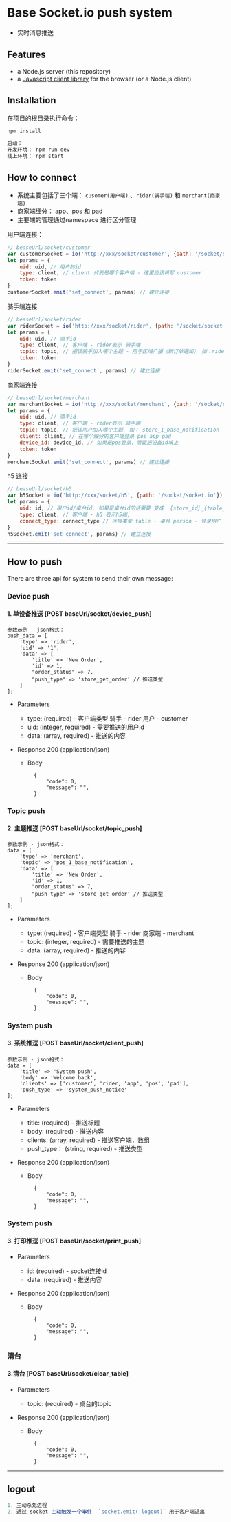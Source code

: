 # Base Socket.io push system

- 实时消息推送

## Features

- a Node.js server (this repository)
- a [Javascript client library](https://github.com/socketio/socket.io-client) for the browser (or a Node.js client)


## Installation

在项目的根目录执行命令：
```bash
npm install

启动：
开发环境： npm run dev
线上环境： npm start
```

## How to connect

- 系统主要包括了三个端： `cusomer(用户端)` 、`rider(骑手端)` 和 `merchant(商家端)`
- 商家端细分： app、pos 和 pad
- 主要端的管理通过namespace 进行区分管理

用户端连接：

```js
// beaseUrl/socket/customer
var customerSocket = io('http://xxx/socket/customer', {path: '/socket/socket.io'});
let params = {
    uid: uid, // 用户的id
    type: client, // client 代表是哪个客户端 - 这里应该填写 customer
    token: token
}
customerSocket.emit('set_connect', params) // 建立连接
```

骑手端连接

```js
// beaseUrl/socket/rider
var riderSocket = io('http://xxx/socket/rider', {path: '/socket/socket.io'});
let params = {
    uid: uid, // 骑手id
    type: client, // 客户端 - rider表示 骑手端
    topic: topic, // 把该骑手加入哪个主题 - 用于区域广播（新订单通知） 如：rider_Tianhe_Qu_notification
    token: token
}
riderSocket.emit('set_connect', params) // 建立连接
```

商家端连接

```js
// beaseUrl/socket/merchant
var merchantSocket = io('http://xxx/socket/merchant', {path: '/socket/socket.io'});
let params = {
    uid: uid, // 骑手id
    type: client, // 客户端 - rider表示 骑手端
    topic: topic, // 把该用户加入哪个主题, 如： store_1_base_notification
    client: client, // 在哪个细分的客户端登录 pos app pad
    device_id: device_id, // 如果是pos登录，需要把设备id填上
    token: token
}
merchantSocket.emit('set_connect', params) // 建立连接
```

h5 连接

```js
// beaseUrl/socket/h5
var h5Socket = io('http://xxx/socket/h5', {path: '/socket/socket.io'});
let params = {
    uid: id, // 用户id/桌台id, 如果是桌台id的话需要 变成  {store_id}_{table_id} 这种格式
    type: client, // 客户端 - h5 表示h5端,
    connect_type: connect_type // 连接类型 table - 桌台 person - 登录用户
}
h5Socket.emit('set_connect', params) // 建立连接

```

---

## How to push

There are three api for system to send their own message:

### Device push

#### 1. 单设备推送 [POST baseUrl/socket/device_push]

```
参数示例 - json格式：
push_data = [
    'type' => 'rider',
    'uid' => '1',
    'data' => [
        'title' => 'New Order',
        'id' => 1,
        "order_status" => 7,
        "push_type" => 'store_get_order' // 推送类型
    ]
];
```

+ Parameters
    + type: (required) - 客户端类型 骑手 - rider  用户 - customer
    + uid: (integer, required) - 需要推送的用户id
    + data: (array, required) - 推送的内容

+ Response 200 (application/json)
    + Body

            {
                "code": 0,
                "message": "",
            }

### Topic push

#### 2. 主题推送 [POST baseUrl/socket/topic_push]

```
参数示例 - json格式：
data = [
    'type' => 'merchant',
    'topic' => 'pos_1_base_notification',
    'data' => [
        'title' => 'New Order',
        'id' => 1,
        "order_status" => 7,
        "push_type" => 'store_get_order' // 推送类型
    ]
];
```

+ Parameters
    + type: (required) - 客户端类型 骑手 - rider  商家端 - merchant
    + topic: (integer, required) - 需要推送的主题
    + data: (array, required) - 推送的内容

+ Response 200 (application/json)
    + Body

            {
                "code": 0,
                "message": "",
            }

### System push

#### 3. 系统推送 [POST baseUrl/socket/client_push]

```
参数示例 - json格式：
data = [
    'title' => 'System push',
    'body' => 'Welcome back',
    'clients' => ['customer', 'rider, 'app', 'pos', 'pad'],
    'push_type' => 'system_push_notice'
];
```

+ Parameters
    + title: (required) - 推送标题
    + body: (required) - 推送内容
    + clients: (array, required) - 推送客户端，数组
    + push_type： (string, required) - 推送类型

+ Response 200 (application/json)
    + Body

            {
                "code": 0,
                "message": "",
            }


### System push

#### 3. 打印推送 [POST baseUrl/socket/print_push]

+ Parameters
    + id: (required) - socket连接id
    + data: (required) - 推送内容

+ Response 200 (application/json)
    + Body

            {
                "code": 0,
                "message": "",
            }

### 清台

#### 3.清台 [POST baseUrl/socket/clear_table]

+ Parameters
    + topic: (required) - 桌台的topic

+ Response 200 (application/json)
    + Body

            {
                "code": 0,
                "message": "",
            }
---
## logout 

```js
1. 主动杀死进程
2. 通过 socket 主动触发一个事件  `socket.emit('logout)` 用于客户端退出
```